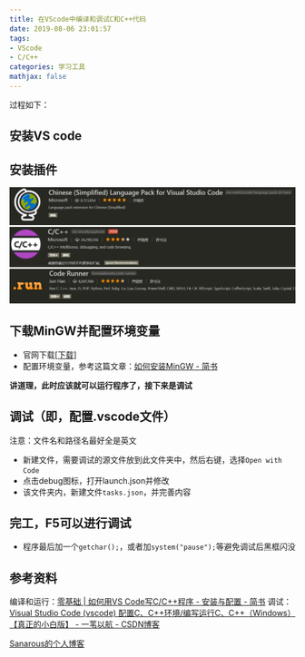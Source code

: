 ```yaml
---
title: 在VScode中编译和调试C和C++代码
date: 2019-08-06 23:01:57
tags:
- VScode
- C/C++
categories: 学习工具
mathjax: false
---
```


过程如下：

## 安装VS code
## 安装插件

![chinese(Simplified) Language pack for VScode](https://raw.githubusercontent.com/ch206265/BlogPictures/master/20190806230417.png)<!--more-->
![C/C++](https://raw.githubusercontent.com/ch206265/BlogPictures/master/20190806230510.png)
![Code Runner](https://raw.githubusercontent.com/ch206265/BlogPictures/master/20190806230541.png)

## 下载MinGW并配置环境变量
- 官网下载[[下载]](https://sourceforge.net/projects/mingw-w64/files/Toolchains%20targetting%20Win64/Personal%20Builds/mingw-builds/8.1.0/threads-posix/seh/?tdsourcetag=s_pctim_aiomsg)
- 配置环境变量，参考这篇文章：[如何安装MinGW - 简书](https://www.jianshu.com/p/ee1ccb0a3062)

**讲道理，此时应该就可以运行程序了，接下来是调试**
## 调试（即，配置.vscode文件）
注意：文件名和路径名最好全是英文
- 新建文件，需要调试的源文件放到此文件夹中，然后右键，选择`Open with Code`
- 点击debug图标，打开launch.json并修改
- 该文件夹内，新建文件`tasks.json`，并完善内容

##  完工，F5可以进行调试
- 程序最后加一个`getchar();`，或者加`system("pause");`等避免调试后黑框闪没

## 参考资料

编译和运行：[零基础 | 如何用VS Code写C/C++程序 - 安装与配置 - 简书](https://www.jianshu.com/p/86313c6a1e0e) 
调试：[Visual Studio Code (vscode) 配置C、C++环境/编写运行C、C++（Windows）【真正的小白版】 - 一苇以航 - CSDN博客](https://blog.csdn.net/bat67/article/details/81268581) 

<a href="https://bestzuo.cn" class="LinkCard">Sanarous的个人博客</a>

